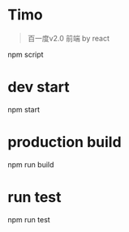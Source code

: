 # Timo

> 百一度v2.0 前端 by react


npm script

# dev start
npm start

# production build
npm run build

# run test
npm run test